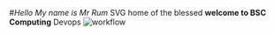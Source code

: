 #_Hello_
_My name is Mr Rum_
SVG home of the blessed 
**welcome to BSC Computing** 
Devops
![workflow](https://github.com/<UserName>/<RepositoryName>/actions/workflows/main.yml/badge.svg)
